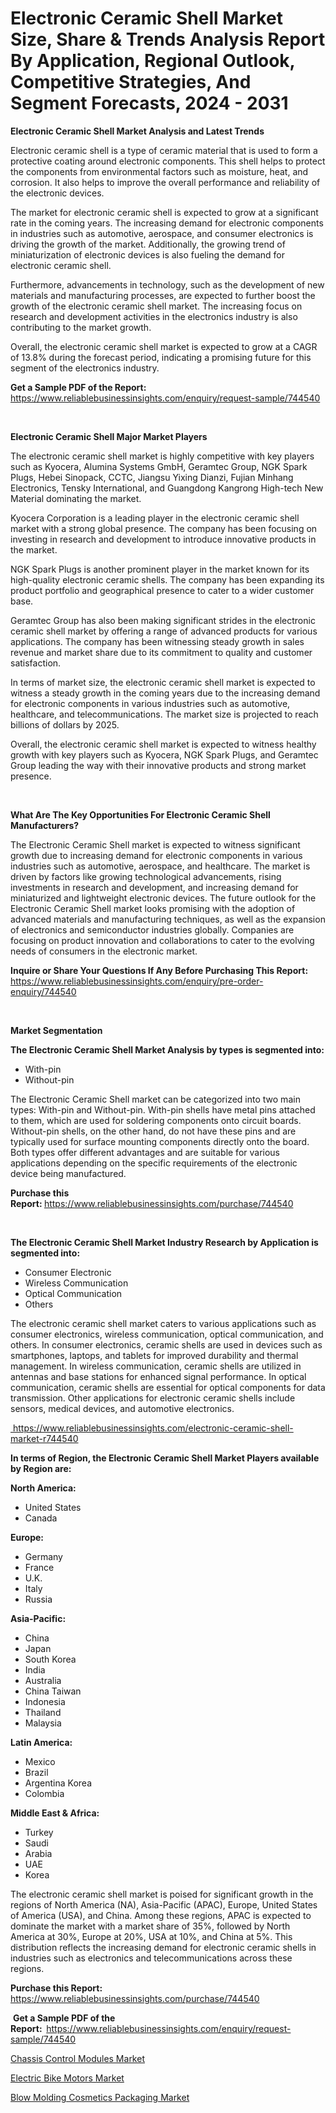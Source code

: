 <p><h1>Electronic Ceramic Shell Market Size, Share & Trends Analysis Report By Application, Regional Outlook, Competitive Strategies, And Segment Forecasts, 2024 - 2031</h1></p><p><strong>Electronic Ceramic Shell Market Analysis and Latest Trends</strong></p>
<p><p>Electronic ceramic shell is a type of ceramic material that is used to form a protective coating around electronic components. This shell helps to protect the components from environmental factors such as moisture, heat, and corrosion. It also helps to improve the overall performance and reliability of the electronic devices.</p><p>The market for electronic ceramic shell is expected to grow at a significant rate in the coming years. The increasing demand for electronic components in industries such as automotive, aerospace, and consumer electronics is driving the growth of the market. Additionally, the growing trend of miniaturization of electronic devices is also fueling the demand for electronic ceramic shell.</p><p>Furthermore, advancements in technology, such as the development of new materials and manufacturing processes, are expected to further boost the growth of the electronic ceramic shell market. The increasing focus on research and development activities in the electronics industry is also contributing to the market growth.</p><p>Overall, the electronic ceramic shell market is expected to grow at a CAGR of 13.8% during the forecast period, indicating a promising future for this segment of the electronics industry.</p></p>
<p><strong>Get a Sample PDF of the Report:&nbsp;</strong> <a href="https://www.reliablebusinessinsights.com/enquiry/request-sample/744540">https://www.reliablebusinessinsights.com/enquiry/request-sample/744540</a></p>
<p>&nbsp;</p>
<p><strong>Electronic Ceramic Shell Major Market Players</strong></p>
<p><p>The electronic ceramic shell market is highly competitive with key players such as Kyocera, Alumina Systems GmbH, Geramtec Group, NGK Spark Plugs, Hebei Sinopack, CCTC, Jiangsu Yixing Dianzi, Fujian Minhang Electronics, Tensky International, and Guangdong Kangrong High-tech New Material dominating the market. </p><p>Kyocera Corporation is a leading player in the electronic ceramic shell market with a strong global presence. The company has been focusing on investing in research and development to introduce innovative products in the market. </p><p>NGK Spark Plugs is another prominent player in the market known for its high-quality electronic ceramic shells. The company has been expanding its product portfolio and geographical presence to cater to a wider customer base. </p><p>Geramtec Group has also been making significant strides in the electronic ceramic shell market by offering a range of advanced products for various applications. The company has been witnessing steady growth in sales revenue and market share due to its commitment to quality and customer satisfaction.</p><p>In terms of market size, the electronic ceramic shell market is expected to witness a steady growth in the coming years due to the increasing demand for electronic components in various industries such as automotive, healthcare, and telecommunications. The market size is projected to reach billions of dollars by 2025.</p><p>Overall, the electronic ceramic shell market is expected to witness healthy growth with key players such as Kyocera, NGK Spark Plugs, and Geramtec Group leading the way with their innovative products and strong market presence.</p></p>
<p>&nbsp;</p>
<p><strong>What Are The Key Opportunities For Electronic Ceramic Shell Manufacturers?</strong></p>
<p><p>The Electronic Ceramic Shell market is expected to witness significant growth due to increasing demand for electronic components in various industries such as automotive, aerospace, and healthcare. The market is driven by factors like growing technological advancements, rising investments in research and development, and increasing demand for miniaturized and lightweight electronic devices. The future outlook for the Electronic Ceramic Shell market looks promising with the adoption of advanced materials and manufacturing techniques, as well as the expansion of electronics and semiconductor industries globally. Companies are focusing on product innovation and collaborations to cater to the evolving needs of consumers in the electronic market.</p></p>
<p><strong>Inquire or Share Your Questions If Any Before Purchasing This Report:</strong> <a href="https://www.reliablebusinessinsights.com/enquiry/pre-order-enquiry/744540">https://www.reliablebusinessinsights.com/enquiry/pre-order-enquiry/744540</a></p>
<p>&nbsp;</p>
<p><strong>Market Segmentation</strong></p>
<p><strong>The Electronic Ceramic Shell Market Analysis by types is segmented into:</strong></p>
<p><ul><li>With-pin</li><li>Without-pin</li></ul></p>
<p><p>The Electronic Ceramic Shell market can be categorized into two main types: With-pin and Without-pin. With-pin shells have metal pins attached to them, which are used for soldering components onto circuit boards. Without-pin shells, on the other hand, do not have these pins and are typically used for surface mounting components directly onto the board. Both types offer different advantages and are suitable for various applications depending on the specific requirements of the electronic device being manufactured.</p></p>
<p><strong>Purchase this Report:&nbsp;</strong><a href="https://www.reliablebusinessinsights.com/purchase/744540">https://www.reliablebusinessinsights.com/purchase/744540</a></p>
<p>&nbsp;</p>
<p><strong>The Electronic Ceramic Shell Market Industry Research by Application is segmented into:</strong></p>
<p><ul><li>Consumer Electronic</li><li>Wireless Communication</li><li>Optical Communication</li><li>Others</li></ul></p>
<p><p>The electronic ceramic shell market caters to various applications such as consumer electronics, wireless communication, optical communication, and others. In consumer electronics, ceramic shells are used in devices such as smartphones, laptops, and tablets for improved durability and thermal management. In wireless communication, ceramic shells are utilized in antennas and base stations for enhanced signal performance. In optical communication, ceramic shells are essential for optical components for data transmission. Other applications for electronic ceramic shells include sensors, medical devices, and automotive electronics.</p></p>
<p><a href="https://www.reliablebusinessinsights.com/electronic-ceramic-shell-market-r744540">&nbsp;https://www.reliablebusinessinsights.com/electronic-ceramic-shell-market-r744540</a></p>
<p><strong>In terms of Region, the Electronic Ceramic Shell Market Players available by Region are:</strong></p>
<p>
    <p> <strong> North America: </strong>
        <ul>
            <li>United States</li>
            <li>Canada</li>
        </ul>
        </p> 
    <p> <strong> Europe: </strong>
        <ul>
            <li>Germany</li>
            <li>France</li>
            <li>U.K.</li>
            <li>Italy</li>
            <li>Russia</li>
        </ul>
        </p> 
    <p> <strong> Asia-Pacific: </strong>
        <ul>
            <li>China</li>
            <li>Japan</li>
            <li>South Korea</li>
            <li>India</li>
            <li>Australia</li>
            <li>China Taiwan</li>
            <li>Indonesia</li>
            <li>Thailand</li>
            <li>Malaysia</li>
        </ul>
        </p> 
    <p> <strong> Latin America: </strong>
        <ul>
            <li>Mexico</li>
            <li>Brazil</li>
            <li>Argentina Korea</li>
            <li>Colombia</li>
        </ul>
        </p> 
    <p> <strong> Middle East & Africa: </strong>
        <ul>
            <li>Turkey</li>
            <li>Saudi</li>
            <li>Arabia</li>
            <li>UAE</li>
            <li>Korea</li>
        </ul>
    </p>
    </p>
<p><p>The electronic ceramic shell market is poised for significant growth in the regions of North America (NA), Asia-Pacific (APAC), Europe, United States of America (USA), and China. Among these regions, APAC is expected to dominate the market with a market share of 35%, followed by North America at 30%, Europe at 20%, USA at 10%, and China at 5%. This distribution reflects the increasing demand for electronic ceramic shells in industries such as electronics and telecommunications across these regions.</p></p>
<p><strong>Purchase this Report: </strong><a href="https://www.reliablebusinessinsights.com/purchase/744540">https://www.reliablebusinessinsights.com/purchase/744540</a></p>
<p>&nbsp;<strong>Get a Sample PDF of the Report:&nbsp;&nbsp;</strong><a href="https://www.reliablebusinessinsights.com/enquiry/request-sample/744540">https://www.reliablebusinessinsights.com/enquiry/request-sample/744540</a></p>
<p><strong></strong></p>
<p><p><a href="https://github.com/graysonwolfe1913/Market-Research-Report-List-1/blob/main/chassis-control-modules-market.md">Chassis Control Modules Market</a></p><p><a href="https://github.com/gerrikabranch52024/Market-Research-Report-List-1/blob/main/electric-bike-motors-market.md">Electric Bike Motors Market</a></p><p><a href="https://issuu.com/reportprime-2/docs/blow-molding-cosmetics-packaging-market-size-2030.">Blow Molding Cosmetics Packaging Market</a></p></p>